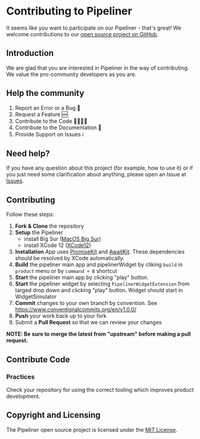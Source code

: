 # Contributing to Pipeliner

It seems like you want to participate on our Pipeliner - that's great! We welcome contributions to our [open source project on GitHub](http://github.com/DXHeroes/dx-scanner).

## Introduction

We are glad that you are interested in Pipeliner in the way of contributing. We value the pro-community developers as you are.

## Help the community

1) Report an Error or a Bug 🐛
2) Request a Feature 🆕
3) Contribute to the Code 👨‍💻👩‍💻
4) Contribute to the Documentation 📝
5) Provide Support on Issues ℹ️

## Need help?

If you have any question about this project (for example, how to use it) or if you just need some clarification about anything, please open an Issue at [Issues](https://github.com/DXHeroes/Pipeliner/issues).

## Contributing

Follow these steps:

1. **Fork & Clone** the repository  
2. **Setup** the Pipeliner
   - install Big Sur ([MacOS Big Sur](https://beta.apple.com/sp/betaprogram/enroll))
   - install XCode 12 ([XCode12](https://developer.apple.com/xcode/))
3. **Installation**
App uses [PromiseKit](https://github.com/mxcl/PromiseKit) and [AwaitKit](https://github.com/yannickl/AwaitKit). These dependencies should be resolved by XCode automatically.
4. **Build** the pipeliner main app and pipelinerWidget by cliking `build` in `product` menu or by ```command + B``` shortcut 
5. **Start** the pipeliner main app by clicking "play" button. 
6. **Start** the pipeliner widget by selecting `PipelinerWidgetExtension` from targed drop down and clicking "play" button. Widget should start in WidgetSimulator
7. **Commit** changes to your own branch by convention. See https://www.conventionalcommits.org/en/v1.0.0/
8. **Push** your work back up to your fork  
9. Submit a **Pull Request** so that we can review your changes

**NOTE: Be sure to merge the latest from "upstream" before making a pull request.**

## Contribute Code

### Practices

Check your repository for using the correct tooling which improves product development.


## Copyright and Licensing

The Pipeliner open source project is licensed under the [MIT License](LICENSE).

